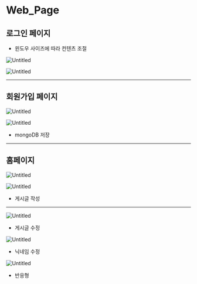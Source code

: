 # Web_Page

## 로그인 페이지

- 윈도우 사이즈에 따라 컨텐츠 조절

![Untitled](https://prod-files-secure.s3.us-west-2.amazonaws.com/93a403b0-bd2c-4ee6-b66c-d1b23fd79da9/5437c2ee-8601-46fb-b278-bcad457e3347/Untitled.png)

![Untitled](https://prod-files-secure.s3.us-west-2.amazonaws.com/93a403b0-bd2c-4ee6-b66c-d1b23fd79da9/a5de5a7e-2fa1-441b-bcc3-ce57748e4c3e/Untitled.png)

---

## 회원가입 페이지

![Untitled](https://prod-files-secure.s3.us-west-2.amazonaws.com/93a403b0-bd2c-4ee6-b66c-d1b23fd79da9/347f66ae-222e-40ed-82b4-7edb3d0207aa/Untitled.png)

![Untitled](https://prod-files-secure.s3.us-west-2.amazonaws.com/93a403b0-bd2c-4ee6-b66c-d1b23fd79da9/f544325f-0b89-4392-a093-b3d3ff0bbddc/Untitled.png)

- mongoDB 저장

---

## 홈페이지

![Untitled](https://prod-files-secure.s3.us-west-2.amazonaws.com/93a403b0-bd2c-4ee6-b66c-d1b23fd79da9/bd2138a4-b89b-4b83-8c5a-af4142075238/Untitled.png)

![Untitled](https://prod-files-secure.s3.us-west-2.amazonaws.com/93a403b0-bd2c-4ee6-b66c-d1b23fd79da9/e74c88c5-357f-4dca-bc5a-7cc362658b76/Untitled.png)

- 게시글 작성

---

![Untitled](https://prod-files-secure.s3.us-west-2.amazonaws.com/93a403b0-bd2c-4ee6-b66c-d1b23fd79da9/9ae269e0-f8bf-462d-ae11-e5f2fc7dc231/Untitled.png)

- 게시글 수정

![Untitled](https://prod-files-secure.s3.us-west-2.amazonaws.com/93a403b0-bd2c-4ee6-b66c-d1b23fd79da9/8a40b55b-3ef7-44ac-a499-15c0c8ae07fa/Untitled.png)

- 닉네임 수정

![Untitled](https://prod-files-secure.s3.us-west-2.amazonaws.com/93a403b0-bd2c-4ee6-b66c-d1b23fd79da9/8ae193c6-b0ef-4c51-9ea3-9a3190c748d2/Untitled.png)

- 반응형
